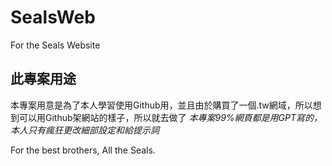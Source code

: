 # SealsWeb
For the Seals Website

## 此專案用途
本專案用意是為了本人學習使用Github用，並且由於購買了一個.tw網域，所以想到可以用Github架網站的樣子，所以就去做了
*本專案99%網頁都是用GPT寫的，本人只有瘋狂更改細部設定和給提示詞*

For the best brothers, All the Seals.
